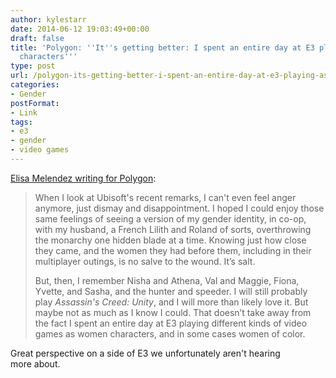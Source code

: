 ```yaml
---
author: kylestarr
date: 2014-06-12 19:03:49+00:00
draft: false
title: 'Polygon: ''It''s getting better: I spent an entire day at E3 playing as women
  characters'''
type: post
url: /polygon-its-getting-better-i-spent-an-entire-day-at-e3-playing-as-women-characters/
categories:
- Gender
postFormat:
- Link
tags:
- e3
- gender
- video games
---
```


[Elisa Melendez writing for Polygon](http://www.polygon.com/2014/6/12/5803936/women-in-games-e3):


<blockquote>When I look at Ubisoft's recent remarks, I can't even feel anger anymore, just dismay and disappointment. I hoped I could enjoy those same feelings of seeing a version of my gender identity, in co-op, with my husband, a French Lilith and Roland of sorts, overthrowing the monarchy one hidden blade at a time. Knowing just how close they came, and the women they had before them, including in their multiplayer outings, is no salve to the wound. It’s salt.

But, then, I remember Nisha and Athena, Val and Maggie, Fiona, Yvette, and Sasha, and the hunter and speeder. I will still probably play _Assassin's Creed: Unity_, and I will more than likely love it. But maybe not as much as I know I could. That doesn’t take away from the fact I spent an entire day at E3 playing different kinds of video games as women characters, and in some cases women of color.</blockquote>


Great perspective on a side of E3 we unfortunately aren't hearing more about.
